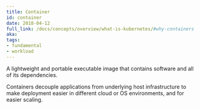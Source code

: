 ```yaml
---
title: Container
id: container
date: 2018-04-12
full_link: /docs/concepts/overview/what-is-kubernetes/#why-containers
aka: 
tags:
- fundamental
- workload 
---
```

 A lightweight and portable executable image that contains software and all of its dependencies.

<!--more--> 

Containers decouple applications from underlying host infrastructure to make deployment easier in different cloud or OS environments, and for easier scaling.

